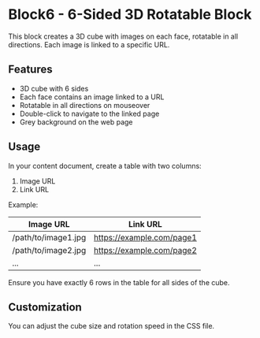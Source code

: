 # Block6 - 6-Sided 3D Rotatable Block

This block creates a 3D cube with images on each face, rotatable in all directions. Each image is linked to a specific URL.

## Features

- 3D cube with 6 sides
- Each face contains an image linked to a URL
- Rotatable in all directions on mouseover
- Double-click to navigate to the linked page
- Grey background on the web page

## Usage

In your content document, create a table with two columns:

1. Image URL
2. Link URL

Example:

| Image URL | Link URL |
|-----------|----------|
| /path/to/image1.jpg | <https://example.com/page1> |
| /path/to/image2.jpg | <https://example.com/page2> |
| ... | ... |

Ensure you have exactly 6 rows in the table for all sides of the cube.

## Customization

You can adjust the cube size and rotation speed in the CSS file.
